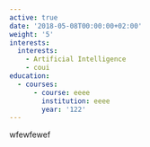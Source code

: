 ```yaml
---
active: true
date: '2018-05-08T00:00:00+02:00'
weight: '5'
interests:
  interests:
    - Artificial Intelligence
    - coui
education:
  - courses:
      - course: eeee
        institution: eeee
        year: '122'
---
```

wfewfewef
